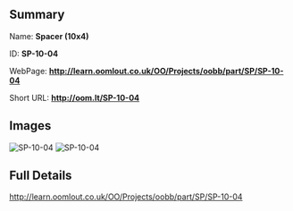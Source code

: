 

## Summary
 
Name: __Spacer (10x4)__

ID: __SP-10-04__

WebPage: __http://learn.oomlout.co.uk/OO/Projects/oobb/part/SP/SP-10-04__

Short URL: __http://oom.lt/SP-10-04__


## Images
![SP-10-04](http://oomlout.com/oobb-gen/parts/SP/SP-10-04/SP-10-04_01_420.jpg)
![SP-10-04](http://oomlout.com/oobb-gen/parts/SP/SP-10-04/SP-10-04_420.png)




## Full Details

 http://learn.oomlout.co.uk/OO/Projects/oobb/part/SP/SP-10-04

